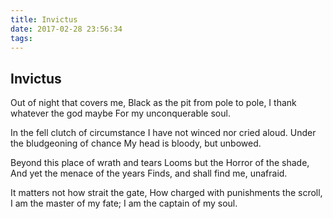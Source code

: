 ```yaml
---
title: Invictus
date: 2017-02-28 23:56:34
tags: 
---
```


## Invictus

Out of night that covers me,
Black as the pit from pole to pole,
I thank whatever the god maybe
For my unconquerable soul.

In the fell clutch of circumstance
I have not winced nor cried aloud.
Under the bludgeoning of chance
My head is bloody, but unbowed.

Beyond this place of wrath and tears
Looms but the Horror of the shade,
And yet the menace of the years
Finds, and shall find me, unafraid.

It matters not how strait the gate,
How charged with punishments the scroll,
I am the master of my fate;
I am the captain of my soul.
